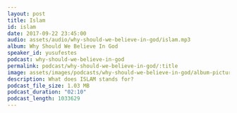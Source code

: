 ```yaml
---
layout: post
title: Islam
id: islam
date: 2017-09-22 23:45:00
audio: assets/audio/why-should-we-believe-in-god/islam.mp3
album: Why Should We Believe In God
speaker_id: yusufestes
podcast: why-should-we-believe-in-god
permalink: podcast/why-should-we-believe-in-god/:title
image: assets/images/podcasts/why-should-we-believe-in-god/album-picture-small.jpg
description: What does ISLAM stands for?
podcast_file_size: 1.03 MB
podcast_duration: "02:10"
podcast_length: 1033629
---
```

